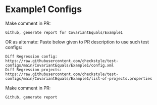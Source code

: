 # Example1 Configs
Make comment in PR:
```
Github, generate report for CovariantEquals/Example1
```
OR as alternate:
Paste below given to PR description to use such test configs:
```
Diff Regression config: https://raw.githubusercontent.com/checkstyle/test-configs/main/CovariantEquals/Example1/config.xml
Diff Regression projects: https://raw.githubusercontent.com/checkstyle/test-configs/main/CovariantEquals/Example1/list-of-projects.properties
```
Make comment in PR:
```
Github, generate report
```
